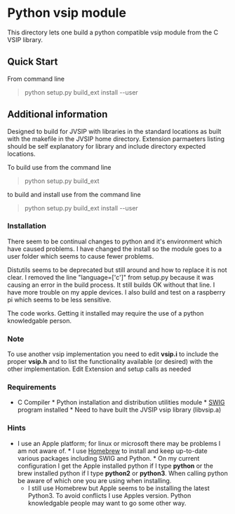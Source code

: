# Python vsip module

This directory lets one build a python compatible vsip module from the C
VSIP library.

## Quick Start
From command line

>    python setup.py build_ext install --user

## Additional information

Designed to build for JVSIP with libraries in the standard locations as
built with the makefile in the JVSIP home directory. Extension
parmaeters listing should be self explanatory for library and include
directory expected locations.

To build use from the command line

>    python setup.py build_ext

to build and install use from the command line

>    python setup.py build_ext install --user

### Installation
 There seem to be continual changes to python and it's environment which
 have caused problems.  I have changed the install so the module goes to
 a user folder which seems to cause fewer problems.

 Distutils seems to be deprecated but still around and how to replace it
 is not clear. I removed the line "language=['c']" from setup.py because
 it was causing an error in the build process. It still builds OK
 without that line. I have more trouble on my apple devices. I also
 build and test on a raspberry pi which seems to be less sensitive.

 The code works.  Getting it installed may require the use of a python
 knowledgable person.


### Note 
   To use another vsip implementation you need to edit **vsip.i** to
   include the proper **vsip.h** and to list the functionality available
   (or desired) with the other implementation. Edit Extension and setup
   calls as needed

### Requirements
* C Compiler * Python installation and distribution utilities module *
[SWIG](http://www.swig.org) program installed * Need to have built the
JVSIP vsip library (libvsip.a)

### Hints   
* I use an Apple platform; for linux or microsoft there may be problems
I am not aware of. * I use [Homebrew](https://brew.sh) to install and
keep up-to-date various packages including SWIG and Python. * On my
current configuration I get the Apple installed python if I type
**python** or the brew installed python if I type **python2** or
**python3**. When calling python be aware of which one you are using
when installing.
  * I still use Homebrew but Apple seems to be installing the latest
Python3. To avoid conflicts I use Apples version. Python knowledgable
people may want to go some other way.

